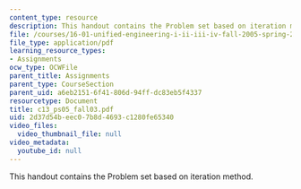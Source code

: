 ```yaml
---
content_type: resource
description: This handout contains the Problem set based on iteration method.
file: /courses/16-01-unified-engineering-i-ii-iii-iv-fall-2005-spring-2006/2d37d54beec07b8d4693c1280fe65340_c13_ps05_fall03.pdf
file_type: application/pdf
learning_resource_types:
- Assignments
ocw_type: OCWFile
parent_title: Assignments
parent_type: CourseSection
parent_uid: a6eb2151-6f41-806d-94ff-dc83eb5f4337
resourcetype: Document
title: c13_ps05_fall03.pdf
uid: 2d37d54b-eec0-7b8d-4693-c1280fe65340
video_files:
  video_thumbnail_file: null
video_metadata:
  youtube_id: null
---
```

This handout contains the Problem set based on iteration method.